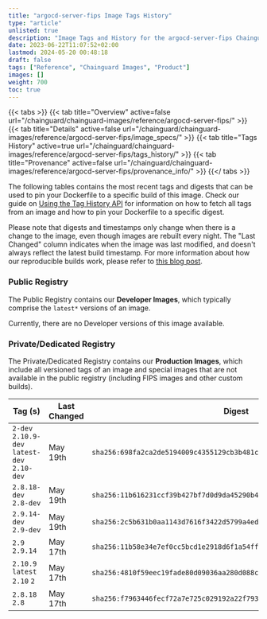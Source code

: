 ```yaml
---
title: "argocd-server-fips Image Tags History"
type: "article"
unlisted: true
description: "Image Tags and History for the argocd-server-fips Chainguard Image"
date: 2023-06-22T11:07:52+02:00
lastmod: 2024-05-20 00:48:18
draft: false
tags: ["Reference", "Chainguard Images", "Product"]
images: []
weight: 700
toc: true
---
```


{{< tabs >}}
{{< tab title="Overview" active=false url="/chainguard/chainguard-images/reference/argocd-server-fips/" >}}
{{< tab title="Details" active=false url="/chainguard/chainguard-images/reference/argocd-server-fips/image_specs/" >}}
{{< tab title="Tags History" active=true url="/chainguard/chainguard-images/reference/argocd-server-fips/tags_history/" >}}
{{< tab title="Provenance" active=false url="/chainguard/chainguard-images/reference/argocd-server-fips/provenance_info/" >}}
{{</ tabs >}}

The following tables contains the most recent tags and digests that can be used to pin your Dockerfile to a specific build of this image. Check our guide on [Using the Tag History API](/chainguard/chainguard-images/using-the-tag-history-api/) for information on how to fetch all tags from an image and how to pin your Dockerfile to a specific digest.

Please note that digests and timestamps only change when there is a change to the image, even though images are rebuilt every night. The "Last Changed" column indicates when the image was last modified, and doesn't always reflect the latest build timestamp. For more information about how our reproducible builds work, please refer to [this blog post](https://www.chainguard.dev/unchained/reproducing-chainguards-reproducible-image-builds).

### Public Registry
The Public Registry contains our **Developer Images**, which typically comprise the `latest*` versions of an image.

Currently, there are no Developer versions of this image available.

### Private/Dedicated Registry
The Private/Dedicated Registry contains our **Production Images**, which include all versioned tags of an image and special images that are not available in the public registry (including FIPS images and other custom builds).

| Tag (s)                                       | Last Changed | Digest                                                                    |
|-----------------------------------------------|--------------|---------------------------------------------------------------------------|
|  `2-dev` `2.10.9-dev` `latest-dev` `2.10-dev` | May 19th     | `sha256:698fa2ca2de5194009c4355129cb3b481c6cd0313b11db0a2540cc9cd0b026b9` |
|  `2.8.18-dev` `2.8-dev`                       | May 19th     | `sha256:11b616231ccf39b427bf7d0d9da45290b4a3549dbc6ba835fb0e1a5354350d98` |
|  `2.9.14-dev` `2.9-dev`                       | May 19th     | `sha256:2c5b631b0aa1143d7616f3422d5799a4ed0fc87e223afda2853b7a22fa58cad9` |
|  `2.9` `2.9.14`                               | May 17th     | `sha256:11b58e34e7ef0cc5bcd1e2918d6f1a54ffb7317fa71bb3a024e4620cdf81ae7f` |
|  `2.10.9` `latest` `2.10` `2`                 | May 17th     | `sha256:4810f59eec19fade80d09036aa280d088cc38d09aa115b02642a6f9486b172fe` |
|  `2.8.18` `2.8`                               | May 17th     | `sha256:f7963446fecf72a7e725c029192a22f793dd6202d91a1ab1850b75928bf5a5ff` |

